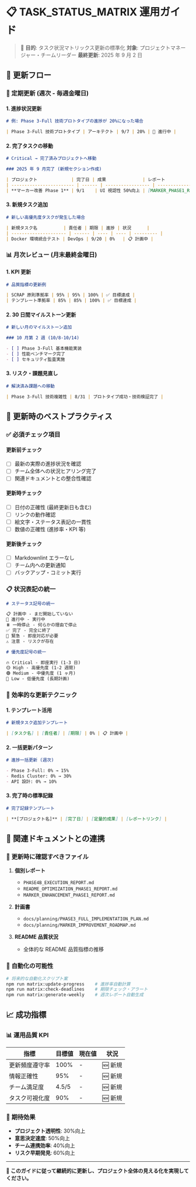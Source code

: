 # 📋 TASK_STATUS_MATRIX 運用ガイド

> 🎯 **目的**: タスク状況マトリックス更新の標準化
> **対象**: プロジェクトマネージャー・チームリーダー
> **最終更新**: 2025 年 9 月 2 日

## 🔄 更新フロー

### 📅 定期更新 (週次 - 毎週金曜日)

#### 1. **進捗状況更新**

```markdown
# 例: Phase 3-Full 技術プロトタイプの進捗が 20%になった場合

| Phase 3-Full 技術プロトタイプ | アーキテクト | 9/7 | 20% | 🔄 進行中 |
```

#### 2. **完了タスクの移動**

```markdown
# Critical → 完了済みプロジェクトへ移動

### 2025 年 9 月完了 (新規セクション作成)

| プロジェクト             | 完了日 | 成果              | レポート                          |
| ------------------------ | ------ | ----------------- | --------------------------------- |
| **マーカー改善 Phase 1** | 9/1    | UI 視認性 50%向上 | [MARKER_PHASE1_REPORT.md](リンク) |
```

#### 3. **新規タスク追加**

```markdown
# 新しい高優先度タスクが発生した場合

| 新規タスク名          | 責任者 | 期限 | 進捗 | 状況      |
| --------------------- | ------ | ---- | ---- | --------- |
| Docker 環境統合テスト | DevOps | 9/20 | 0%   | 📋 計画中 |
```

### 📊 月次レビュー (月末最終金曜日)

#### 1. **KPI 更新**

```markdown
# 品質指標の更新例

| SCRAP 原則準拠率 | 95% | 95% | 100% | ✅ 目標達成 |
| テンプレート準拠率 | 85% | 85% | 100% | ✅ 目標達成 |
```

#### 2. **30 日間マイルストーン更新**

```markdown
# 新しい月のマイルストーン追加

### 10 月第 2 週 (10/8-10/14)

- [ ] Phase 3-Full 基本機能実装
- [ ] 性能ベンチマーク完了
- [ ] セキュリティ監査実施
```

#### 3. **リスク・課題見直し**

```markdown
# 解決済み課題への移動

| Phase 3-Full 技術複雑性 | 8/31 | プロトタイプ成功・技術検証完了 |
```

## 🎯 更新時のベストプラクティス

### ✅ **必須チェック項目**

#### 更新前チェック

- [ ] 最新の実際の進捗状況を確認
- [ ] チーム全体への状況ヒアリング完了
- [ ] 関連ドキュメントとの整合性確認

#### 更新時チェック

- [ ] 日付の正確性 (最終更新日も含む)
- [ ] リンクの動作確認
- [ ] 絵文字・ステータス表記の一貫性
- [ ] 数値の正確性 (進捗率・KPI 等)

#### 更新後チェック

- [ ] Markdownlint エラーなし
- [ ] チーム内への更新通知
- [ ] バックアップ・コミット実行

### 📋 **状況表記の統一**

```markdown
# ステータス記号の統一

📋 計画中 - まだ開始していない
🔄 進行中 - 実行中
⏸️ 一時停止 - 何らかの理由で停止
✅ 完了 - 完全に終了
🚨 緊急 - 即座対応が必要
⚠️ 注意 - リスクが存在

# 優先度記号の統一

🔥 Critical - 即座実行 (1-3 日)
🟡 High - 高優先度 (1-2 週間)
🟢 Medium - 中優先度 (1 ヶ月)
🔵 Low - 低優先度 (長期計画)
```

### 🚀 **効率的な更新テクニック**

#### 1. **テンプレート活用**

```markdown
# 新規タスク追加テンプレート

| [タスク名] | [責任者] | [期限] | 0% | 📋 計画中 |
```

#### 2. **一括更新パターン**

```markdown
# 進捗一括更新 (週次)

- Phase 3-Full: 0% → 15%
- Redis Cluster: 0% → 30%
- API 設計: 0% → 10%
```

#### 3. **完了時の標準記録**

```markdown
# 完了記録テンプレート

| **[プロジェクト名]** | [完了日] | [定量的成果] | [レポートリンク] |
```

## 🔗 関連ドキュメントとの連携

### 📄 **更新時に確認すべきファイル**

1. **個別レポート**

   - `PHASE4B_EXECUTION_REPORT.md`
   - `README_OPTIMIZATION_PHASE1_REPORT.md`
   - `MARKER_ENHANCEMENT_PHASE1_REPORT.md`

2. **計画書**

   - `docs/planning/PHASE3_FULL_IMPLEMENTATION_PLAN.md`
   - `docs/planning/MARKER_IMPROVEMENT_ROADMAP.md`

3. **README 品質状況**
   - 全体的な README 品質指標の推移

### 🔄 **自動化の可能性**

```bash
# 将来的な自動化スクリプト案
npm run matrix:update-progress    # 進捗率自動計算
npm run matrix:check-deadlines    # 期限チェック・アラート
npm run matrix:generate-weekly    # 週次レポート自動生成
```

## 📈 成功指標

### 📊 **運用品質 KPI**

| 指標           | 目標値 | 現在値 | 状況    |
| -------------- | ------ | ------ | ------- |
| 更新頻度遵守率 | 100%   | -      | 🆕 新規 |
| 情報正確性     | 95%    | -      | 🆕 新規 |
| チーム満足度   | 4.5/5  | -      | 🆕 新規 |
| タスク可視化度 | 90%    | -      | 🆕 新規 |

### 🎯 **期待効果**

- **プロジェクト透明性**: 30%向上
- **意思決定速度**: 50%向上
- **チーム連携効率**: 40%向上
- **リスク早期発見**: 60%向上

---

**📝 このガイドに従って継続的に更新し、プロジェクト全体の見える化を実現してください。**
